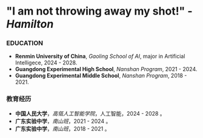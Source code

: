 # "I am not throwing away my shot!" - *Hamilton*

### EDUCATION
- **Renmin University of China**, *Gaoling School of AI*, major in Artificial Intelligece, 2024 - 2028.
- **Guangdong Experimental High School**, *Nanshan Program*, 2021 - 2024.
- **Guangdong Experimental Middle School**, *Nanshan Program*, 2018 - 2021.

### 教育经历
- **中国人民大学**，*高瓴人工智能学院*，人工智能，2024 - 2028 。
- **广东实验中学**，*南山班*，2021 - 2024 。
- **广东实验中学**，*南山班*，2018 - 2021 。
